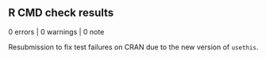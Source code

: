 ## R CMD check results

0 errors | 0 warnings | 0 note


Resubmission to fix test failures on CRAN due to the new version of `usethis`.
